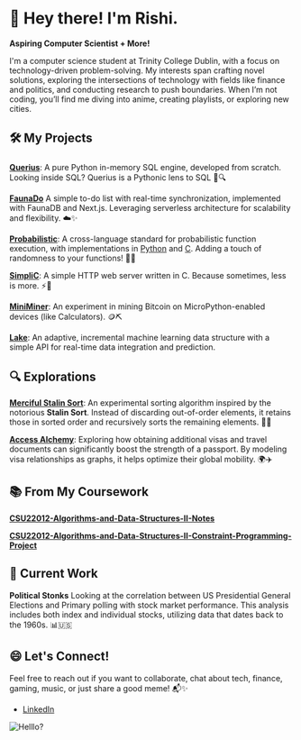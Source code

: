 # 👋 Hey there! I'm Rishi.

**Aspiring Computer Scientist + More!**

I'm a computer science student at Trinity College Dublin, with a focus on technology-driven problem-solving. My interests span crafting novel solutions, exploring the intersections of technology with fields like finance and politics, and conducting research to push boundaries. When I’m not coding, you’ll find me diving into anime, creating playlists, or exploring new cities.

## 🛠️ My Projects

### 
[**Querius**](https://github.com/r-kataria/Querius): A pure Python in-memory SQL engine, developed from scratch. Looking inside SQL? Querius is a Pythonic lens to SQL 🐍🔍

[**FaunaDo**](https://github.com/r-kataria/FaunaDo) A simple to-do list with real-time synchronization, implemented with FaunaDB and Next.js. Leveraging serverless architecture for scalability and flexibility. ☁️✨

[**Probabilistic**](https://github.com/r-kataria/Probabilistic): A cross-language standard for probabilistic function execution, with implementations in [Python](https://github.com/r-kataria/Probabilistic.py) and [C](https://github.com/r-kataria/Probabilistic.c). Adding a touch of randomness to your functions! 🔮🐍

[**SimpliC**](https://github.com/r-kataria/SimpliC): A simple HTTP web server written in C. Because sometimes, less is more. ⚡️🚀

[**MiniMiner**](https://github.com/r-kataria/MiniMiner): An experiment in mining Bitcoin on MicroPython-enabled devices (like Calculators). 🪙⛏️

[**Lake**](https://github.com/r-kataria/Lake): An adaptive, incremental machine learning data structure with a simple API for real-time data integration and prediction.


## 🔍 Explorations

[**Merciful Stalin Sort**](https://github.com/r-kataria/MercifulStalinSort): An experimental sorting algorithm inspired by the notorious **Stalin Sort**. Instead of discarding out-of-order elements, it retains those in sorted order and recursively sorts the remaining elements. 🧩📶


[**Access Alchemy**](https://github.com/r-kataria/AccessAlchemy): Exploring how obtaining additional visas and travel documents can significantly boost the strength of a passport. By modeling visa relationships as graphs, it helps optimize their global mobility. 🌍✈️


## 📚 From My Coursework

[**CSU22012-Algorithms-and-Data-Structures-II-Notes**](https://github.com/r-kataria/CSU22012-Algorithms-and-Data-Structures-II-Notes)

[**CSU22012-Algorithms-and-Data-Structures-II-Constraint-Programming-Project**](https://github.com/r-kataria/CSU22012-Algorithms-and-Data-Structures-II-Constraint-Programming-Project)


## 🔄 Current Work

**Political Stonks** Looking at the correlation between US Presidential General Elections and Primary polling with stock market performance. This analysis includes both index and individual stocks, utilizing data that dates back to the 1960s. 📊🇺🇸


## 😄 Let's Connect!

Feel free to reach out if you want to collaborate, chat about tech, finance, gaming, music, or just share a good meme! 📬✨

- [LinkedIn](https://www.linkedin.com/in/r-kataria/)

![Helllo?](https://y.yarn.co/5d15f1fa-5172-41dd-86bf-faf472e122b5_text.gif)
